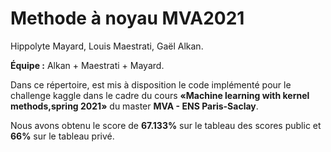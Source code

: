 # Methode à noyau MVA2021

Hippolyte Mayard, Louis Maestrati, Gaël Alkan. 

**Équipe :** Alkan + Maestrati + Mayard.

Dans ce répertoire, est mis à disposition le code implémenté pour le challenge kaggle dans le cadre du cours **«Machine learning with kernel methods,spring 2021»** du master **MVA - ENS Paris-Saclay**.

Nous avons obtenu le score de **67.133%** sur le tableau des scores public et **66%** sur le tableau privé. 

